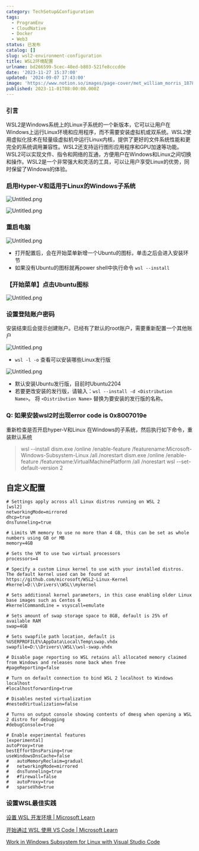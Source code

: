```yaml
---
category: TechSetup&Configuration
tags:
  - ProgramEnv
  - CloudNative
  - Docker
  - Web3
status: 已发布
catalog: []
slug: wsl2-environment-configuration
title: WSL2环境配置
urlname: bd266599-5cec-40ed-b803-521fe8cccdde
date: '2023-11-27 15:37:00'
updated: '2024-09-07 17:43:00'
image: 'https://www.notion.so/images/page-cover/met_william_morris_1878.jpg'
published: 2023-11-01T08:00:00.000Z
---
```


### 引言


WSL2是Windows系统上的Linux子系统的一个新版本，它可以让用户在Windows上运行Linux环境和应用程序，而不需要安装虚拟机或双系统。WSL2使用虚拟化技术在轻量级虚拟机中运行Linux内核，提供了更好的文件系统性能和更完全的系统调用兼容性。WSL2还支持运行图形应用程序和GPU加速等功能。WSL2可以实现文件、指令和网络的互通，方便用户在Windows和Linux之间切换和操作。WSL2是一个非常强大和灵活的工具，可以让用户享受Linux的优势，同时保留了Windows的体验。


### 启用Hyper-V和适用于Linux的Windows子系统


![Untitled.png](https://prod-files-secure.s3.us-west-2.amazonaws.com/5d24fe63-e567-4804-86f9-9fdc62e13082/62efe4d1-37d6-4606-a7b8-34dcd63ff38a/Untitled.png?X-Amz-Algorithm=AWS4-HMAC-SHA256&X-Amz-Content-Sha256=UNSIGNED-PAYLOAD&X-Amz-Credential=ASIAZI2LB4667IOEQGWE%2F20250417%2Fus-west-2%2Fs3%2Faws4_request&X-Amz-Date=20250417T213408Z&X-Amz-Expires=3600&X-Amz-Security-Token=IQoJb3JpZ2luX2VjEN3%2F%2F%2F%2F%2F%2F%2F%2F%2F%2FwEaCXVzLXdlc3QtMiJIMEYCIQCyJusV0fEyG4H8bXeXW3Q1ZdBdE5g0GU%2Btt9baWxITmgIhAKtn4ejclBgXe7%2BkGEm3ggmLKWvg1budUXyIYQ4g52yHKv8DCGYQABoMNjM3NDIzMTgzODA1IgwvUVADx8%2BLxgDZZvoq3APe6%2ByUchb5nz6jT7YcVobeDOMF0iTOr477nqlpADu%2BmBz2U4eVZYyuMTVRSAglnN1IIEQvgS5uo5HN2kLvWzOk8r4mFrql69VJ14XPu64QSx0NiA%2B3%2Bcl04UECjys8lKyG5obW9xB1quxu4YEdH0pcTANpUXULlHAu4WL9z1BsEIEOgUzfItKYVIKekbGx98FBRBxh5VzbzuzqKxUiVSI41XVOgKYGeEjRSY0J29GtYxCAP%2BYhlWTZDdHVSD1NaklfZy0scmHOcQFj7Myoc7tdwdgRRsxsI5%2Fh3Ay5mdPYzdHUrzeJejK8tOvJceK7fzNK6w6AZ0JZbfGAeupItA2Hzh9b7D1t4IsoKOTWPrW2Q%2BJjra783RhlnD9BqucYRD%2FHvyUBb6SGkN7EwIIyheTZ6yfkvL6KEijt5U6aqCXKBMpRbDq2MFwYezvAVMpDWKRbX5UFzGP0kyiUjFldBckLvnyfzr2fzqS%2B1PRIAo72aTZ%2Frzwl4uFzfB89eD2U%2BcuwNVLBJthEPOjUirM8m7xk6bjaXIpVPXPASF81hUf4tekFS0RgTqnRrr09BNiU7XQg50cAIKqfwOHU%2FBtBou%2BZ43hRadIMRiZsI5Zfgj7J04yMsouxlBLMILJ76TDLz4XABjqkAXGmPShQdiqK2NsmQnBQfYeqwEiJ72OEQVv8oO2OCwjHZkEdaSRkdGH7f40OVZ42MvcPlKx2uFfv4X377kwXhDJtNf18%2B15S8AQBwTDFWPKsn2xVnP3u8RQvopTh8uerEdwfa2IpN4M%2BHchBcg7xzgI3vy6BUtxFaa%2BPavksbcWUYih%2B%2FlxjhaUZ0jOCgQwCiyMXRCwfya%2BCldenk3SeSBtbhj1w&X-Amz-Signature=86266fa80cab3a858bfe6061b134bfddd97aec22ff198d2adbbbb37f28c44059&X-Amz-SignedHeaders=host&x-id=GetObject)


![Untitled.png](https://prod-files-secure.s3.us-west-2.amazonaws.com/5d24fe63-e567-4804-86f9-9fdc62e13082/74866fe6-9ce5-4055-94c5-4900f6f5ff8b/Untitled.png?X-Amz-Algorithm=AWS4-HMAC-SHA256&X-Amz-Content-Sha256=UNSIGNED-PAYLOAD&X-Amz-Credential=ASIAZI2LB4667IOEQGWE%2F20250417%2Fus-west-2%2Fs3%2Faws4_request&X-Amz-Date=20250417T213408Z&X-Amz-Expires=3600&X-Amz-Security-Token=IQoJb3JpZ2luX2VjEN3%2F%2F%2F%2F%2F%2F%2F%2F%2F%2FwEaCXVzLXdlc3QtMiJIMEYCIQCyJusV0fEyG4H8bXeXW3Q1ZdBdE5g0GU%2Btt9baWxITmgIhAKtn4ejclBgXe7%2BkGEm3ggmLKWvg1budUXyIYQ4g52yHKv8DCGYQABoMNjM3NDIzMTgzODA1IgwvUVADx8%2BLxgDZZvoq3APe6%2ByUchb5nz6jT7YcVobeDOMF0iTOr477nqlpADu%2BmBz2U4eVZYyuMTVRSAglnN1IIEQvgS5uo5HN2kLvWzOk8r4mFrql69VJ14XPu64QSx0NiA%2B3%2Bcl04UECjys8lKyG5obW9xB1quxu4YEdH0pcTANpUXULlHAu4WL9z1BsEIEOgUzfItKYVIKekbGx98FBRBxh5VzbzuzqKxUiVSI41XVOgKYGeEjRSY0J29GtYxCAP%2BYhlWTZDdHVSD1NaklfZy0scmHOcQFj7Myoc7tdwdgRRsxsI5%2Fh3Ay5mdPYzdHUrzeJejK8tOvJceK7fzNK6w6AZ0JZbfGAeupItA2Hzh9b7D1t4IsoKOTWPrW2Q%2BJjra783RhlnD9BqucYRD%2FHvyUBb6SGkN7EwIIyheTZ6yfkvL6KEijt5U6aqCXKBMpRbDq2MFwYezvAVMpDWKRbX5UFzGP0kyiUjFldBckLvnyfzr2fzqS%2B1PRIAo72aTZ%2Frzwl4uFzfB89eD2U%2BcuwNVLBJthEPOjUirM8m7xk6bjaXIpVPXPASF81hUf4tekFS0RgTqnRrr09BNiU7XQg50cAIKqfwOHU%2FBtBou%2BZ43hRadIMRiZsI5Zfgj7J04yMsouxlBLMILJ76TDLz4XABjqkAXGmPShQdiqK2NsmQnBQfYeqwEiJ72OEQVv8oO2OCwjHZkEdaSRkdGH7f40OVZ42MvcPlKx2uFfv4X377kwXhDJtNf18%2B15S8AQBwTDFWPKsn2xVnP3u8RQvopTh8uerEdwfa2IpN4M%2BHchBcg7xzgI3vy6BUtxFaa%2BPavksbcWUYih%2B%2FlxjhaUZ0jOCgQwCiyMXRCwfya%2BCldenk3SeSBtbhj1w&X-Amz-Signature=79303c527657b7740427c1c6993e7f0710d6a9c4db9712f48e8ca9a0c7b6ce67&X-Amz-SignedHeaders=host&x-id=GetObject)


### 重启电脑


![Untitled.png](https://prod-files-secure.s3.us-west-2.amazonaws.com/5d24fe63-e567-4804-86f9-9fdc62e13082/ed8ca255-2fda-4c1b-9b1a-f1896300e8e7/Untitled.png?X-Amz-Algorithm=AWS4-HMAC-SHA256&X-Amz-Content-Sha256=UNSIGNED-PAYLOAD&X-Amz-Credential=ASIAZI2LB4667IOEQGWE%2F20250417%2Fus-west-2%2Fs3%2Faws4_request&X-Amz-Date=20250417T213408Z&X-Amz-Expires=3600&X-Amz-Security-Token=IQoJb3JpZ2luX2VjEN3%2F%2F%2F%2F%2F%2F%2F%2F%2F%2FwEaCXVzLXdlc3QtMiJIMEYCIQCyJusV0fEyG4H8bXeXW3Q1ZdBdE5g0GU%2Btt9baWxITmgIhAKtn4ejclBgXe7%2BkGEm3ggmLKWvg1budUXyIYQ4g52yHKv8DCGYQABoMNjM3NDIzMTgzODA1IgwvUVADx8%2BLxgDZZvoq3APe6%2ByUchb5nz6jT7YcVobeDOMF0iTOr477nqlpADu%2BmBz2U4eVZYyuMTVRSAglnN1IIEQvgS5uo5HN2kLvWzOk8r4mFrql69VJ14XPu64QSx0NiA%2B3%2Bcl04UECjys8lKyG5obW9xB1quxu4YEdH0pcTANpUXULlHAu4WL9z1BsEIEOgUzfItKYVIKekbGx98FBRBxh5VzbzuzqKxUiVSI41XVOgKYGeEjRSY0J29GtYxCAP%2BYhlWTZDdHVSD1NaklfZy0scmHOcQFj7Myoc7tdwdgRRsxsI5%2Fh3Ay5mdPYzdHUrzeJejK8tOvJceK7fzNK6w6AZ0JZbfGAeupItA2Hzh9b7D1t4IsoKOTWPrW2Q%2BJjra783RhlnD9BqucYRD%2FHvyUBb6SGkN7EwIIyheTZ6yfkvL6KEijt5U6aqCXKBMpRbDq2MFwYezvAVMpDWKRbX5UFzGP0kyiUjFldBckLvnyfzr2fzqS%2B1PRIAo72aTZ%2Frzwl4uFzfB89eD2U%2BcuwNVLBJthEPOjUirM8m7xk6bjaXIpVPXPASF81hUf4tekFS0RgTqnRrr09BNiU7XQg50cAIKqfwOHU%2FBtBou%2BZ43hRadIMRiZsI5Zfgj7J04yMsouxlBLMILJ76TDLz4XABjqkAXGmPShQdiqK2NsmQnBQfYeqwEiJ72OEQVv8oO2OCwjHZkEdaSRkdGH7f40OVZ42MvcPlKx2uFfv4X377kwXhDJtNf18%2B15S8AQBwTDFWPKsn2xVnP3u8RQvopTh8uerEdwfa2IpN4M%2BHchBcg7xzgI3vy6BUtxFaa%2BPavksbcWUYih%2B%2FlxjhaUZ0jOCgQwCiyMXRCwfya%2BCldenk3SeSBtbhj1w&X-Amz-Signature=4a0b820417d28b2e833c963ee670c16ce24836b7c4734832151cdc1f4c452c13&X-Amz-SignedHeaders=host&x-id=GetObject)

- 打开配置后，会在开始菜单新增一个Ubuntu的图标，单击之后会进入安装环节
- 如果没有Ubuntu的图标就再power shell中执行命令 `wsl --install`

### 【开始菜单】点击Ubuntu图标


![Untitled.png](https://prod-files-secure.s3.us-west-2.amazonaws.com/5d24fe63-e567-4804-86f9-9fdc62e13082/d7415a12-f453-43fe-a604-a208d85638a3/Untitled.png?X-Amz-Algorithm=AWS4-HMAC-SHA256&X-Amz-Content-Sha256=UNSIGNED-PAYLOAD&X-Amz-Credential=ASIAZI2LB4667IOEQGWE%2F20250417%2Fus-west-2%2Fs3%2Faws4_request&X-Amz-Date=20250417T213408Z&X-Amz-Expires=3600&X-Amz-Security-Token=IQoJb3JpZ2luX2VjEN3%2F%2F%2F%2F%2F%2F%2F%2F%2F%2FwEaCXVzLXdlc3QtMiJIMEYCIQCyJusV0fEyG4H8bXeXW3Q1ZdBdE5g0GU%2Btt9baWxITmgIhAKtn4ejclBgXe7%2BkGEm3ggmLKWvg1budUXyIYQ4g52yHKv8DCGYQABoMNjM3NDIzMTgzODA1IgwvUVADx8%2BLxgDZZvoq3APe6%2ByUchb5nz6jT7YcVobeDOMF0iTOr477nqlpADu%2BmBz2U4eVZYyuMTVRSAglnN1IIEQvgS5uo5HN2kLvWzOk8r4mFrql69VJ14XPu64QSx0NiA%2B3%2Bcl04UECjys8lKyG5obW9xB1quxu4YEdH0pcTANpUXULlHAu4WL9z1BsEIEOgUzfItKYVIKekbGx98FBRBxh5VzbzuzqKxUiVSI41XVOgKYGeEjRSY0J29GtYxCAP%2BYhlWTZDdHVSD1NaklfZy0scmHOcQFj7Myoc7tdwdgRRsxsI5%2Fh3Ay5mdPYzdHUrzeJejK8tOvJceK7fzNK6w6AZ0JZbfGAeupItA2Hzh9b7D1t4IsoKOTWPrW2Q%2BJjra783RhlnD9BqucYRD%2FHvyUBb6SGkN7EwIIyheTZ6yfkvL6KEijt5U6aqCXKBMpRbDq2MFwYezvAVMpDWKRbX5UFzGP0kyiUjFldBckLvnyfzr2fzqS%2B1PRIAo72aTZ%2Frzwl4uFzfB89eD2U%2BcuwNVLBJthEPOjUirM8m7xk6bjaXIpVPXPASF81hUf4tekFS0RgTqnRrr09BNiU7XQg50cAIKqfwOHU%2FBtBou%2BZ43hRadIMRiZsI5Zfgj7J04yMsouxlBLMILJ76TDLz4XABjqkAXGmPShQdiqK2NsmQnBQfYeqwEiJ72OEQVv8oO2OCwjHZkEdaSRkdGH7f40OVZ42MvcPlKx2uFfv4X377kwXhDJtNf18%2B15S8AQBwTDFWPKsn2xVnP3u8RQvopTh8uerEdwfa2IpN4M%2BHchBcg7xzgI3vy6BUtxFaa%2BPavksbcWUYih%2B%2FlxjhaUZ0jOCgQwCiyMXRCwfya%2BCldenk3SeSBtbhj1w&X-Amz-Signature=b254ca904f2281a3781311a9170527cb1d9d3593ea5a5c5c50a2c76927174224&X-Amz-SignedHeaders=host&x-id=GetObject)


### 设置登陆账户密码


安装结束后会提示创建账户。已经有了默认的root账户，需要重新配置一个其他账户


![Untitled.png](https://prod-files-secure.s3.us-west-2.amazonaws.com/5d24fe63-e567-4804-86f9-9fdc62e13082/bb38a6ce-031e-4122-9787-de509d2240bf/Untitled.png?X-Amz-Algorithm=AWS4-HMAC-SHA256&X-Amz-Content-Sha256=UNSIGNED-PAYLOAD&X-Amz-Credential=ASIAZI2LB4667IOEQGWE%2F20250417%2Fus-west-2%2Fs3%2Faws4_request&X-Amz-Date=20250417T213408Z&X-Amz-Expires=3600&X-Amz-Security-Token=IQoJb3JpZ2luX2VjEN3%2F%2F%2F%2F%2F%2F%2F%2F%2F%2FwEaCXVzLXdlc3QtMiJIMEYCIQCyJusV0fEyG4H8bXeXW3Q1ZdBdE5g0GU%2Btt9baWxITmgIhAKtn4ejclBgXe7%2BkGEm3ggmLKWvg1budUXyIYQ4g52yHKv8DCGYQABoMNjM3NDIzMTgzODA1IgwvUVADx8%2BLxgDZZvoq3APe6%2ByUchb5nz6jT7YcVobeDOMF0iTOr477nqlpADu%2BmBz2U4eVZYyuMTVRSAglnN1IIEQvgS5uo5HN2kLvWzOk8r4mFrql69VJ14XPu64QSx0NiA%2B3%2Bcl04UECjys8lKyG5obW9xB1quxu4YEdH0pcTANpUXULlHAu4WL9z1BsEIEOgUzfItKYVIKekbGx98FBRBxh5VzbzuzqKxUiVSI41XVOgKYGeEjRSY0J29GtYxCAP%2BYhlWTZDdHVSD1NaklfZy0scmHOcQFj7Myoc7tdwdgRRsxsI5%2Fh3Ay5mdPYzdHUrzeJejK8tOvJceK7fzNK6w6AZ0JZbfGAeupItA2Hzh9b7D1t4IsoKOTWPrW2Q%2BJjra783RhlnD9BqucYRD%2FHvyUBb6SGkN7EwIIyheTZ6yfkvL6KEijt5U6aqCXKBMpRbDq2MFwYezvAVMpDWKRbX5UFzGP0kyiUjFldBckLvnyfzr2fzqS%2B1PRIAo72aTZ%2Frzwl4uFzfB89eD2U%2BcuwNVLBJthEPOjUirM8m7xk6bjaXIpVPXPASF81hUf4tekFS0RgTqnRrr09BNiU7XQg50cAIKqfwOHU%2FBtBou%2BZ43hRadIMRiZsI5Zfgj7J04yMsouxlBLMILJ76TDLz4XABjqkAXGmPShQdiqK2NsmQnBQfYeqwEiJ72OEQVv8oO2OCwjHZkEdaSRkdGH7f40OVZ42MvcPlKx2uFfv4X377kwXhDJtNf18%2B15S8AQBwTDFWPKsn2xVnP3u8RQvopTh8uerEdwfa2IpN4M%2BHchBcg7xzgI3vy6BUtxFaa%2BPavksbcWUYih%2B%2FlxjhaUZ0jOCgQwCiyMXRCwfya%2BCldenk3SeSBtbhj1w&X-Amz-Signature=ba4199c5a9e8ef864207eede89da57353ed316d3622391ed935a1ca3caeeaac1&X-Amz-SignedHeaders=host&x-id=GetObject)

- `wsl -l -o` 查看可以安装哪些Linux发行版

![Untitled.png](https://prod-files-secure.s3.us-west-2.amazonaws.com/5d24fe63-e567-4804-86f9-9fdc62e13082/4b4e5e2f-4e13-4651-8884-559a62c38137/Untitled.png?X-Amz-Algorithm=AWS4-HMAC-SHA256&X-Amz-Content-Sha256=UNSIGNED-PAYLOAD&X-Amz-Credential=ASIAZI2LB4667IOEQGWE%2F20250417%2Fus-west-2%2Fs3%2Faws4_request&X-Amz-Date=20250417T213408Z&X-Amz-Expires=3600&X-Amz-Security-Token=IQoJb3JpZ2luX2VjEN3%2F%2F%2F%2F%2F%2F%2F%2F%2F%2FwEaCXVzLXdlc3QtMiJIMEYCIQCyJusV0fEyG4H8bXeXW3Q1ZdBdE5g0GU%2Btt9baWxITmgIhAKtn4ejclBgXe7%2BkGEm3ggmLKWvg1budUXyIYQ4g52yHKv8DCGYQABoMNjM3NDIzMTgzODA1IgwvUVADx8%2BLxgDZZvoq3APe6%2ByUchb5nz6jT7YcVobeDOMF0iTOr477nqlpADu%2BmBz2U4eVZYyuMTVRSAglnN1IIEQvgS5uo5HN2kLvWzOk8r4mFrql69VJ14XPu64QSx0NiA%2B3%2Bcl04UECjys8lKyG5obW9xB1quxu4YEdH0pcTANpUXULlHAu4WL9z1BsEIEOgUzfItKYVIKekbGx98FBRBxh5VzbzuzqKxUiVSI41XVOgKYGeEjRSY0J29GtYxCAP%2BYhlWTZDdHVSD1NaklfZy0scmHOcQFj7Myoc7tdwdgRRsxsI5%2Fh3Ay5mdPYzdHUrzeJejK8tOvJceK7fzNK6w6AZ0JZbfGAeupItA2Hzh9b7D1t4IsoKOTWPrW2Q%2BJjra783RhlnD9BqucYRD%2FHvyUBb6SGkN7EwIIyheTZ6yfkvL6KEijt5U6aqCXKBMpRbDq2MFwYezvAVMpDWKRbX5UFzGP0kyiUjFldBckLvnyfzr2fzqS%2B1PRIAo72aTZ%2Frzwl4uFzfB89eD2U%2BcuwNVLBJthEPOjUirM8m7xk6bjaXIpVPXPASF81hUf4tekFS0RgTqnRrr09BNiU7XQg50cAIKqfwOHU%2FBtBou%2BZ43hRadIMRiZsI5Zfgj7J04yMsouxlBLMILJ76TDLz4XABjqkAXGmPShQdiqK2NsmQnBQfYeqwEiJ72OEQVv8oO2OCwjHZkEdaSRkdGH7f40OVZ42MvcPlKx2uFfv4X377kwXhDJtNf18%2B15S8AQBwTDFWPKsn2xVnP3u8RQvopTh8uerEdwfa2IpN4M%2BHchBcg7xzgI3vy6BUtxFaa%2BPavksbcWUYih%2B%2FlxjhaUZ0jOCgQwCiyMXRCwfya%2BCldenk3SeSBtbhj1w&X-Amz-Signature=83e0aee19fa7a6085640a944d51a07567d1089d8cafda22f98dd439ee267a904&X-Amz-SignedHeaders=host&x-id=GetObject)

- 默认安装Ubuntu发行版，目前时Ubuntu2204
- 若要更改安装的发行版，请输入：`wsl --install -d <Distribution Name>`。 将 `<Distribution Name>` 替换为要安装的发行版的名称。

### Q: 如果安装wsl2时出现error code is 0x8007019e


重新检查是否开启hyper-V和Linux 在Windows的子系统，然后执行如下命令，重装默认系统

> wsl --install
> dism.exe /online /enable-feature /featurename:Microsoft-Windows-Subsystem-Linux /all /norestart
> dism.exe /online /enable-feature /featurename:VirtualMachinePlatform /all /norestart
> wsl --set-default-version 2

## 自定义配置


```shell
# Settings apply across all Linux distros running on WSL 2
[wsl2]
networkingMode=mirrored
dhcp=true
dnsTunneling=true

# Limits VM memory to use no more than 4 GB, this can be set as whole numbers using GB or MB
memory=4GB 

# Sets the VM to use two virtual processors
processors=4

# Specify a custom Linux kernel to use with your installed distros. The default kernel used can be found at https://github.com/microsoft/WSL2-Linux-Kernel
#kernel=D:\\Drivers\\WSL\\mykernel

# Sets additional kernel parameters, in this case enabling older Linux base images such as Centos 6
#kernelCommandLine = vsyscall=emulate

# Sets amount of swap storage space to 8GB, default is 25% of available RAM
swap=4GB

# Sets swapfile path location, default is %USERPROFILE%\AppData\Local\Temp\swap.vhdx
swapfile=D:\\Drivers\\WSL\\wsl-swap.vhdx

# Disable page reporting so WSL retains all allocated memory claimed from Windows and releases none back when free
#pageReporting=false

# Turn on default connection to bind WSL 2 localhost to Windows localhost
#localhostforwarding=true

# Disables nested virtualization
#nestedVirtualization=false

# Turns on output console showing contents of dmesg when opening a WSL 2 distro for debugging
#debugConsole=true

# Enable experimental features
[experimental]
autoProxy=true
bestEffortDnsParsing=true
useWindowsDnsCache=false
#   autoMemoryReclaim=gradual
#   networkingMode=mirrored
#   dnsTunneling=true
#   #firewall=false
#   autoProxy=true
#   sparseVhd=true
```


### 设置WSL最佳实践


[设置 WSL 开发环境 | Microsoft Learn](https://learn.microsoft.com/zh-cn/windows/wsl/setup/environment#set-up-your-linux-username-and-password)


[开始通过 WSL 使用 VS Code | Microsoft Learn](https://learn.microsoft.com/zh-cn/windows/wsl/tutorials/wsl-vscode)


[Work in Windows Subsystem for Linux with Visual Studio Code](https://code.visualstudio.com/docs/remote/wsl-tutorial)

